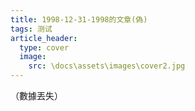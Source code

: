 ```yaml
---
title: 1998-12-31-1998的文章(偽)
tags: 测试
article_header:
  type: cover
  image:
    src: \docs\assets\images\cover2.jpg
---
```


（數據丟失）